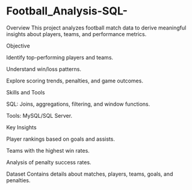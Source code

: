 # Football_Analysis-SQL-

Overview
This project analyzes football match data to derive meaningful insights about players, teams, and performance metrics.

Objective

Identify top-performing players and teams.

Understand win/loss patterns.

Explore scoring trends, penalties, and game outcomes.

Skills and Tools

SQL: Joins, aggregations, filtering, and window functions.

Tools: MySQL/SQL Server.

Key Insights

Player rankings based on goals and assists.

Teams with the highest win rates.

Analysis of penalty success rates.


Dataset Contains details about matches, players, teams, goals, and penalties.
